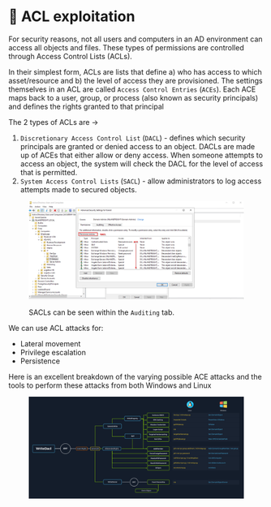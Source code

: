 # 📖 ACL exploitation

For security reasons, not all users and computers in an AD environment can access all objects and files. These types of permissions are controlled through Access Control Lists (ACLs).

In their simplest form, ACLs are lists that define a) who has access to which asset/resource and b) the level of access they are provisioned. The settings themselves in an ACL are called `Access Control Entries` (`ACEs`). Each ACE maps back to a user, group, or process (also known as security principals) and defines the rights granted to that principal

The 2 types of ACLs are ->

1. `Discretionary Access Control List` (`DACL`) - defines which security principals are granted or denied access to an object. DACLs are made up of ACEs that either allow or deny access. When someone attempts to access an object, the system will check the DACL for the level of access that is permitted.
2. `System Access Control Lists` (`SACL`) - allow administrators to log access attempts made to secured objects.

<figure><img src="../../../../.gitbook/assets/image (6) (1) (1).png" alt=""><figcaption><p>SACLs can be seen within the <code>Auditing</code> tab.</p></figcaption></figure>

We can use ACL attacks for:

* Lateral movement
* Privilege escalation
* Persistence

Here is an excellent breakdown of the varying possible ACE attacks and the tools to perform these attacks from both Windows and Linux

<figure><img src="../../../../.gitbook/assets/image (12).png" alt=""><figcaption></figcaption></figure>

